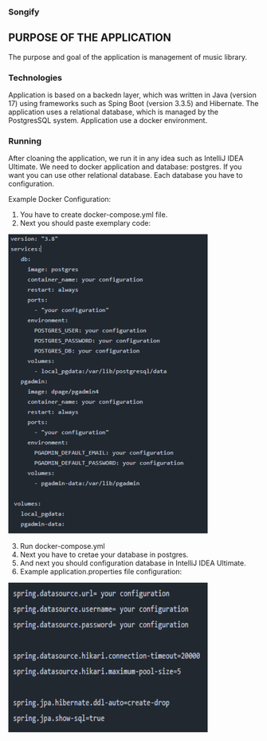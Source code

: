 ### Songify
## PURPOSE OF THE APPLICATION

The purpose and goal of the application is management of music library.

### Technologies

Application is based on a backedn layer, which was written in Java (version 17) using frameworks such as Sping Boot (version 3.3.5) and Hibernate. 
The application uses a relational database, which is managed by the PostgresSQL system. Application use a docker environment.

### Running
After cloaning the application, we run it in any idea such as IntelliJ IDEA Ultimate. We need to docker application and database: postgres. If you want you
can use other relational database. Each database you have to configuration.

Example Docker Configuration:
1. You have to create docker-compose.yml file.
2. Next you should paste exemplary code:

  <img src="Images/docker-compose.PNG" alt="screen1" width="400" height="600">
   
3. Run docker-compose.yml
4. Next you have to cretae your database in postgres.
5. And next you should configuration database in IntelliJ IDEA Ultimate.
6. Example application.properties file configuration:
<img src="Images/applicationProperties.PNG" alt="screen2" width="400" height="300">
  
